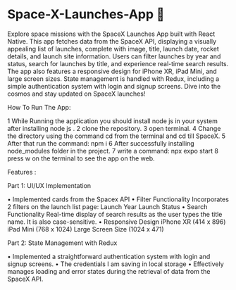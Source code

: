 # Space-X-Launches-App 🚀

Explore space missions with the SpaceX Launches App built with React Native. This app fetches data from the SpaceX API, displaying a visually appealing list of launches, complete with image, title, launch date, rocket details, and launch site information. Users can filter launches by year and status, search for launches by title, and experience real-time search results. The app also features a responsive design for iPhone XR, iPad Mini, and large screen sizes. State management is handled with Redux, including a simple authentication system with login and signup screens. Dive into the cosmos and stay updated on SpaceX launches!

How To Run The App:

1 While Running the application you should install node js in your system
after installing node js .
2 clone the repository.
3 open terminal.
4 Change the directory using the command cd from the terminal and cd till SpaceX.
5 After that run the command: npm i
6 After successfully installing node_modules folder in the project.
7 write a command: npx expo start
8 press w on the terminal to see the app on the web.

Features :


Part 1: UI/UX Implementation


• Implemented cards from the Spacex API
• Filter Functionality
Incorporates 2 filters on the launch list page:
Launch Year
Launch Status
• Search Functionality
Real-time display of search results as the user types the title name.
It is also case-sensitive.
• Responsive Design
iPhone XR (414 x 896)
iPad Mini (768 x 1024)
Large Screen Size (1024 x 471)

Part 2: State Management with Redux


• Implemented a straightforward authentication system with login and signup screens.
• The credentials I am saving in local storage
• Effectively manages loading and error states during the retrieval of data from the SpaceX API.
